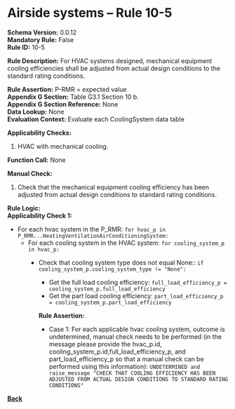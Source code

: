 # Airside systems – Rule 10-5  
**Schema Version:** 0.0.12  
**Mandatory Rule:** False   
**Rule ID:** 10-5  
 
**Rule Description:** For HVAC systems designed, mechanical equipment cooling efficiencies shall be adjusted from actual design conditions to the standard rating conditions.   

**Rule Assertion:** P-RMR = expected value                                           
**Appendix G Section:** Table G3.1 Section 10 b.  
**Appendix G Section Reference:** None  
**Data Lookup:** None    
**Evaluation Context:** Evaluate each CoolingSystem data table   

**Applicability Checks:**  

1. HVAC with mechanical cooling.  

**Function Call:** None  

**Manual Check:**  

 1. Check that the mechanical equipment cooling efficiency has been adjusted from actual design conditions to standard rating conditions.   

**Rule Logic:**  
**Applicability Check 1:**   
- For each hvac system in the P_RMR: `for hvac_p in P_RMR...HeatingVentilationAirConditioningSystem:`
    - For each cooling system in the HVAC system: `for cooling_system_p in hvac_p:`
        - Check that cooling system type does not equal None:: `if cooling_system_p.cooling_system_type != "None":`
            - Get the full load cooling efficiency: `full_load_efficiency_p = cooling_system_p.full_load_efficiency`
            - Get the part load cooling efficiency: `part_load_efficiency_p = cooling_system_p.part_load_efficiency`  
                    
            **Rule Assertion:**
            - Case 1: For each applicable hvac cooling system, outcome is undetermined, manual check needs to be performed (in the message please provide the hvac_p.id, cooling_system_p.id,full_load_efficiency_p, and part_load_efficiency_p so that a manual check can be performed using this information): `UNDETERMINED and raise_message "CHECK THAT COOLING EFFICIENCY HAS BEEN ADJUSTED FROM ACTUAL DESIGN CONDITIONS TO STANDARD RATING CONDITIONS"` 

 **[Back](../_toc.md)**

